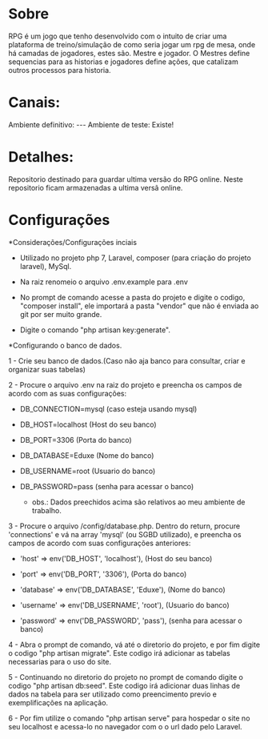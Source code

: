 # Sobre

RPG é um jogo que tenho desenvolvido com o intuito de criar uma plataforma de treino/simulação de como seria jogar um rpg de mesa, onde há camadas de jogadores, estes são. Mestre e jogador. O Mestres define sequencias para as historias e jogadores define ações, que catalizam outros processos para historia.

# Canais:

Ambiente definitivo: ---
Ambiente de teste: Existe!


# Detalhes:

Repositorio destinado para guardar ultima versão do RPG online.
Neste repositorio ficam armazenadas a ultima versã online.

# Configurações


*Considerações/Configurações inciais

- Utilizado no projeto php 7, Laravel, composer (para criação do projeto laravel), MySql.

- Na raiz renomeio o arquivo .env.example para .env

- No prompt de comando acesse a pasta do projeto e digite o codigo, "composer install", ele importará a pasta "vendor" que não é enviada ao git por ser muito grande.

- Digite o comando "php artisan key:generate".


*Configurando o banco de dados.

1 - Crie seu banco de dados.(Caso não aja banco para consultar, criar e organizar suas tabelas)

2 - Procure o arquivo .env na raiz do projeto e preencha os campos de acordo com as suas configurações:

- DB_CONNECTION=mysql (caso esteja usando mysql)

- DB_HOST=localhost (Host do seu banco)

- DB_PORT=3306 (Porta do banco)

- DB_DATABASE=Eduxe (Nome do banco)

- DB_USERNAME=root (Usuario do banco)

- DB_PASSWORD=pass (senha para acessar o banco)

    - obs.: Dados preechidos acima são relativos ao meu ambiente de trabalho.
    

3 - Procure o arquivo /config/database.php. Dentro do return, procure 'connections' e vá na array 'mysql' (ou SGBD utilizado), e preencha os campos de acordo com suas configurações anteriores:

- 'host' => env('DB_HOST', 'localhost'), (Host do seu banco)

- 'port' => env('DB_PORT', '3306'), (Porta do banco)

- 'database' => env('DB_DATABASE', 'Eduxe'), (Nome do banco)

- 'username' => env('DB_USERNAME', 'root'), (Usuario do banco)

- 'password' => env('DB_PASSWORD', 'pass'), (senha para acessar o banco)


4 - Abra o prompt de comando, vá até o diretorio do projeto, e por fim digite o codigo "php artisan migrate". Este codigo irá adicionar as tabelas necessarias para o uso do site.


5 - Continuando no diretorio do projeto no prompt de comando digite o codigo "php artisan db:seed". Este codigo irá adicionar duas linhas de dados na tabela para ser utilizado como preencimento previo e exemplificações na aplicação.


6 - Por fim utilize o comando "php artisan serve" para hospedar o site no seu localhost e acessa-lo no navegador com o o url dado pelo Laravel.

